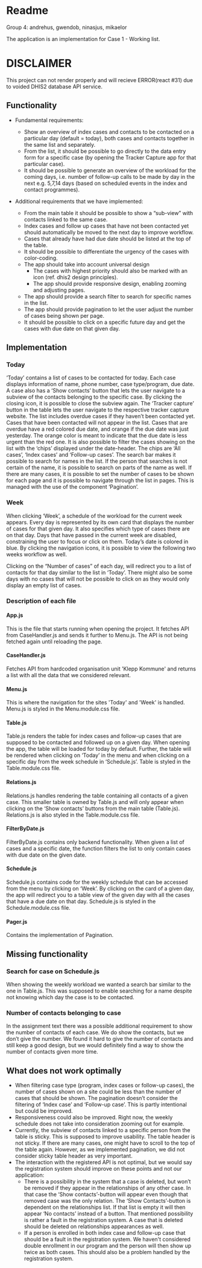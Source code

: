 # Readme
Group 4: andrehus, gwendob, ninasjus, mikaelor

The application is an implementation for Case 1 - Working list. 


# DISCLAIMER
This project can not render properly and will recieve ERROR(react #31) due to voided DHIS2 database API service.

## Functionality
- Fundamental requirements:
    - Show an overview of index cases and contacts to be contacted on a particular day (default = today), both cases and contacts together in the same list and separately. 
    - From the list, it should be possible to go directly to the data entry form for a specific case (by opening the Tracker Capture app for that particular case).
    - It should be possible to generate an overview of the workload for the coming days, i.e. number of follow-up calls to be made by day in the next e.g. 5,7,14 days (based on scheduled events in the index and contact programmes).


- Additional requirements that we have implemented:
    - From the main table it should be possible to show a “sub-view” with contacts linked to the same case.
    - Index cases and follow up cases that have not been contacted yet should automatically be moved to the next day to improve workflow. 
    - Cases that already have had due date should be listed at the top of the table.
    - It should be possible to differentiate the urgency of the cases with color-coding.
    - The app should take into account universal design
        - The cases with highest priority should also be marked with an icon (ref. dhis2 design principles). 
        - The app should provide responsive design, enabling zooming and adjusting pages. 
    - The app should provide a search filter to search for specific names in the list. 
    - The app should provide pagination to let the user adjust the number of cases being shown per page. 
    - It should be possible to click on a specific future day and get the cases with due date on that given day.
 
## Implementation
### Today
‘Today’ contains a list of cases to be contacted for today. Each case displays information of name, phone number, case type/program, due date. A case also has a ‘Show contacts’ button that lets the user navigate to a subview of the contacts belonging to the specific case. By clicking the closing icon, it is possible to close the subview again. The ‘Tracker capture’ button in the table lets the user navigate to the respective tracker capture website.
The list includes overdue cases if they haven’t been contacted yet. Cases that have been contacted will not appear in the list. Cases that are overdue have a red colored due date, and orange if the due date was just yesterday. The orange color is meant to indicate that the due date is less urgent than the red one. 
It is also possible to filter the cases showing on the list with the ‘chips’ displayed under the date-header. The chips are ‘All cases’, ‘Index cases’ and ‘Follow-up cases’. The search bar makes it possible to search for names in the list. If the person that searches is not certain of the name, it is possible to search on parts of the name as well. If there are many cases, it is possible to set the number of cases to be shown for each page and it is possible to navigate through the list in pages. This is managed with the use of the component ‘Pagination’.
 
### Week
When clicking ‘Week’, a schedule of the workload for the current week appears. Every day is represented by  its own card that displays the number of cases for that given day. It also specifies which type of cases there are on that day. Days that have passed in the current week are disabled, constraining the user to focus or click on them. Today’s date is colored in blue. By clicking the navigation icons, it is possible to view the following two weeks workflow as well. 

Clicking on the “Number of cases” of each day, will redirect you to a list of contacts for that day similar to the list in ‘Today’. There might also be some days with no cases that will not be possible to click on as they would only display an empty list of cases.

### Description of each file
#### App.js
This is the file that starts running when opening the project. It fetches API from CaseHandler.js and sends it further to Menu.js. The API is not being fetched again until reloading the page.
#### CaseHandler.js
Fetches API from hardcoded organisation unit 'Klepp Kommune' and returns a list with all the data that we considered relevant.
#### Menu.js
This is where the navigation for the sites 'Today' and 'Week' is handled. Menu.js is styled in the Menu.module.css file.
#### Table.js
Table.js renders the table for index cases and follow-up cases that are supposed to be contacted and followed up on a given day. When opening the app, the table will be loaded for today by default. Further, the table will be rendered when clicking on ‘Today’ in the menu and when clicking on a specific day from the week schedule in ‘Schedule.js’. Table is styled in the Table.module.css file.
#### Relations.js
Relations.js handles rendering the table containing all contacts of a given case. This smaller table is owned by Table.js and will only appear when clicking on the ‘Show contacts’ buttons from the main table (Table.js). Relations.js is also styled in the Table.module.css file.
#### FilterByDate.js
FilterByDate.js contains only backend functionality. When given a list of cases and a specific date, the function filters the list to only contain cases with due date on the given date.
#### Schedule.js
Schedule.js contains code for the weekly schedule that can be accessed from the menu by clicking on ‘Week’. By clicking on the card of a given day, the app will redirect you to a table view of the given day with all the cases that have a due date on that day. Schedule.js is styled in the Schedule.module.css file. 
#### Pager.js
Contains the implementation of Pagination.

## Missing functionality
### Search for case on Schedule.js
When showing the weekly workload we wanted a search bar similar to the one in Table.js. This was supposed to enable searching for a name despite not knowing which day the case is to be contacted. 
### Number of contacts belonging to case
In the assignment text there was a possible additional requirement to show the number of contacts of each case. We do show the contacts, but we don’t give the number. We found it hard to give the number of contacts and still keep a good design, but we would definitely find a way to show the number of contacts given more time.
## What does not work optimally
- When filtering case type (program, index cases or follow-up cases), the number of cases shown on a site could be less than the number of cases that should be shown. The pagination doesn’t consider the filtering of ‘Index case’ and ‘Follow-up case’. This is partly intentional but could be improved.
- Responsiveness could also be improved. Right now, the weekly schedule does not take into consideration zooming out for example. 
- Currently, the subview of contacts linked to a specific person from the table is sticky. This is supposed to improve usability. The table header is not sticky. If there are many cases, one might have to scroll to the top of the table again. However, as we implemented pagination, we did not consider sticky table header as very important.
- The interaction with the registered API is not optimal, but we would say the registration system should improve on these points and not our application:
    - There is a possibility in the system that a case is deleted, but won’t be removed if they appear in the relationships of any other case. In that case the ‘Show contacts’-button will appear even though that removed case was the only relation. The ‘Show Contacts’-button is dependent on the relationships list. If that list is empty it will then appear ‘No contacts’ instead of a button. That mentioned possibility is rather a fault in the registration system. A case that is deleted should be deleted on relationships appearances as well.
    - If a person is enrolled in both index case and follow-up case that should be a fault in the registration system. We haven't considered double enrollment in our program and the person will then show up twice as both cases. This should also be a problem handled by the registration system. 
